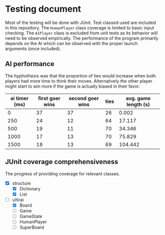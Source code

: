 # Testing document

Most of the testing will be done with JUnit. Test classed used are included in this repository. The `HumanPlayer` class coverage is limited to basic input checking. The `AIPlayer` class is excluded from unit tests as its behavior will need to be observed empirically. The performance of the program primarily depends on the AI which can be observed with the proper launch arguments (once included).


## AI performance

The hyphothesis was that the proportion of ties would increase when both players had more time to think their moves. Alternatively the other player might start to win more if the game is actually biased in their favor.

| ai timer (ms) | first goer wins | second goer wins | ties | avg. game length (s) |
|---------------|-----------------|------------------|------|----------------------|
| 0             | 37              | 37               | 26   | 0.002                |
| 250           | 24              | 12               | 64   | 17.117               |
| 500           | 19              | 11               | 70   | 34.346               |
| 1000          | 17              | 13               | 70   | 75.829               |
| 1500          | 18              | 13               | 69   | 104.442              |

## JUnit coverage comprehensiveness
The progress of providing coverage for relevant classes.
* [x] structure
  * [x] Dictionary
  * [x] List
* [ ] ultirai
  * [x] Board
  * [ ] Game
  * [ ] GameState
  * [ ] HumanPlayer
  * [ ] SuperBoard
